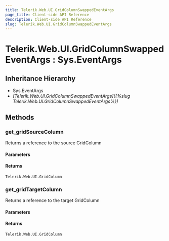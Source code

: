 ```yaml
---
title: Telerik.Web.UI.GridColumnSwappedEventArgs
page_title: Client-side API Reference
description: Client-side API Reference
slug: Telerik.Web.UI.GridColumnSwappedEventArgs
---
```


# Telerik.Web.UI.GridColumnSwappedEventArgs : Sys.EventArgs 

## Inheritance Hierarchy

* Sys.EventArgs
* *[Telerik.Web.UI.GridColumnSwappedEventArgs]({%slug Telerik.Web.UI.GridColumnSwappedEventArgs%})*

## Methods

###  get_gridSourceColumn

Returns a reference to the source GridColumn

#### Parameters

#### Returns

`Telerik.Web.UI.GridColumn`

###  get_gridTargetColumn

Returns a reference to the target GridColumn

#### Parameters

#### Returns

`Telerik.Web.UI.GridColumn`


